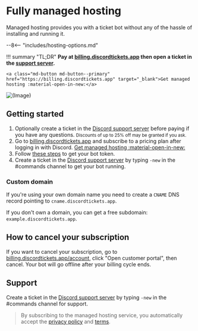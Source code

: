 # Fully managed hosting

Managed hosting provides you with a ticket bot without any of the hassle of installing and running it.

<!-- do not delete -->
--8<-- "includes/hosting-options.md"
<!-- /do not delete -->

!!! summary "TL;DR"
	**Pay at [billing.discordtickets.app](https://billing.discordtickets.app) then open a ticket in the [support server](https://go.eartharoid.me/discord).**

	<a class="md-button md-button--primary" href="https://billing.discordtickets.app" target="_blank">Get managed hosting :material-open-in-new:</a>

![(Image)](https://i.imgur.com/cJtMHUq.png)

## Getting started

1. Optionally create a ticket in the [Discord support server](https://go.eartharoid.me/discord) before paying if you have any questions. <small>Discounts of up to 25% off may be granted if you ask.</small>
2. Go to [billing.discordtickets.app](https://billing.discordtickets.app) and subscribe to a pricing plan after logging in with Discord. <a class="md-button md-button--primary" href="https://billing.discordtickets.app" target="_blank">Get managed hosting :material-open-in-new:</a>
3. Follow [these steps](/getting-your-bot-token) to get your bot token.
4. Create a ticket in the [Discord support server](https://go.eartharoid.me/discord) by typing `-new` in the #commands channel to get your bot running.

### Custom domain

If you're using your own domain name you need to create a `CNAME` DNS record pointing to `cname.discordtickets.app`.

If you don't own a domain, you can get a free subdomain: `example.discordtickets.app`.

## How to cancel your subscription

If you want to cancel your subscription, go to [billing.discordtickets.app/account](https://billing.discordtickets.app/account), click "Open customer portal", then cancel. Your bot will go offline after your billing cycle ends.

<!-- do not delete -->
<!-- --8<-- "includes/hosting-form.html" -->
<!-- /do not delete -->

## Support

Create a ticket in the [Discord support server](https://go.eartharoid.me/discord) by typing `-new` in the #commands channel for support.

> By subscribing to the managed hosting service, you automatically accept the [privacy policy](https://billing.discordtickets.app/privacy) and [terms](https://billing.discordtickets.app/terms).
